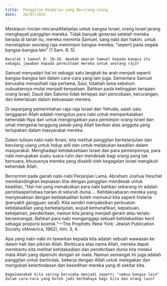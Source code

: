 ```yaml
---
title:  Panggilan Keadilan yang Berulang-ulang
date:   28/07/2019
---
```


Meskipun rincian rencanaAllahjelas untuk bangsa Israel, orang Israel jarang menghayati panggilan mereka. Tidak banyak generasi setelah mereka berada di tanah itu, mereka meminta Samuel, sang nabi dan hakim, untuk menetapkan seorang raja memimpin bangsa mereka, "seperti pada segala bangsa-bangsa lain" (1 Sam. 8: 5).

`Bacalah 1 Samuel 8: 10-18. Apakah amaran Samuel kepada bangsa itu sebagai jawaban kepada permintaan mereka untuk seorang raja?`

Samuel menyadari hal ini sebagai satu langkah ke arah menjadi seperti bangsa-bangsa lain dalam cara-cara yang lain juga. Sementara Samuel berusaha menasihati raja pertama, Saul, tidaklah lama sebelum nubuatannya-mulai menjadi kenyataan. Bahkan pada ketinggian kerajaan orang Israel, Daud dan Salomo tidak terlepas dari pencobaan, kecurangan, dan keterlaluan dalam kekuasaan mereka.

Di sepanjang pemerintahan raja-raja Israel dan Yehuda, salah satu tanggapan Allah adalah mengutus para nabi untuk memperkatakan kehendak-Nya dan untuk mengingatkan para pemimpin orang Israel dan umat mengenai tanggung jawab yang Allah berikan atas anggota yang terlupakan dalam masyarakat mereka.

Dalam tulisan nabi-nabi Ibrani, kita melihat panggilan berkelanjutan dan berulang-ulang untuk hidup adil dan untuk melakukan keadilan dalam masyarakat. Menghadapi ketidaksetiaan Israel dan para pemimpinnya, para nabi merupakan suatu suara rutin dan mendesak bagi orang yang tak bersuara, khususnya mereka yang disakiti oleh kegagalan Israel mengikuti kehendak Allah.

Bercermin pada gairah nabi-nabi Perjanjian Lama, Abraham Joshua Heschel membandingkan kepuasan kita dengan panggilan mendesak untuk keadilan, "Hal-hal yang menakutkan para nabi bahkan sekarang ini adalah peristiwaperistiwa harian di seluruh dunia.... Ketidaksabaran mereka yang menyesakkan dengan ketidakadilan boleh memukul kita seperti histeria (penyakit gangguan saraD. Kita sendiri menyaksikan perbuatan ketidakadilan yang berkelanjutan, wujud kemunafikan, kepalsuan, kekejaman, penderitaan, namun kita jarang menjadi geram atau terlalu bersemangat. Bahkan para nabi menganggap sebuah ketidakadilan kecil sebagai proporsi kosmik."—The Prophets (New York: Jewish Publication Society ofAmerica, 1962), hlm. 3, 4.

Apa yang nabi-nabi ini tawarkan kepada kita adalah sebuah wawasan ke dalam hati dan pikiran Allah. Berbicara atas nama Allah, mereka dapat membantu kita melihat ketidakadilan dan penderitaan dunia kita melalui mata Allah yang dipenuhi dengan air mata. Namun semangat ini juga adalah panggilan untuk bertindak, bekerja dengan Allah untuk melegakan dan mengobati ketertindasan dan kesedihan mereka yang di sekitar kita.

`Bagaimanakah kita sering berusaha menjadi seperti "semua bangsa lain" dalam cara-cara yang boleh jadi berbahaya bagi kita dan orang lain?`